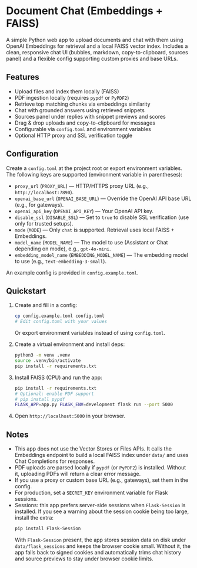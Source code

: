# Document Chat (Embeddings + FAISS)

A simple Python web app to upload documents and chat with them using OpenAI Embeddings for retrieval and a local FAISS vector index. Includes a clean, responsive chat UI (bubbles, markdown, copy-to-clipboard, sources panel) and a flexible config supporting custom proxies and base URLs.

## Features

- Upload files and index them locally (FAISS)
- PDF ingestion locally (requires `pypdf` or `PyPDF2`)
- Retrieve top matching chunks via embeddings similarity
- Chat with grounded answers using retrieved snippets
- Sources panel under replies with snippet previews and scores
- Drag & drop uploads and copy-to-clipboard for messages
- Configurable via `config.toml` and environment variables
- Optional HTTP proxy and SSL verification toggle

## Configuration

Create a `config.toml` at the project root or export environment variables. The following keys are supported (environment variable in parentheses):

- `proxy_url` (`PROXY_URL`) — HTTP/HTTPS proxy URL (e.g., `http://localhost:7890`).
- `openai_base_url` (`OPENAI_BASE_URL`) — Override the OpenAI API base URL (e.g., for gateways).
- `openai_api_key` (`OPENAI_API_KEY`) — Your OpenAI API key.
- `disable_ssl` (`DISABLE_SSL`) — Set to `true` to disable SSL verification (use only for trusted setups).
- `mode` (`MODE`) — Only `chat` is supported. Retrieval uses local FAISS + Embeddings.
- `model_name` (`MODEL_NAME`) — The model to use (Assistant or Chat depending on mode), e.g., `gpt-4o-mini`.
- `embedding_model_name` (`EMBEDDING_MODEL_NAME`) — The embedding model to use (e.g., `text-embedding-3-small`).

An example config is provided in `config.example.toml`.

## Quickstart

1. Create and fill in a config:

   ```sh
   cp config.example.toml config.toml
   # Edit config.toml with your values
   ```

   Or export environment variables instead of using `config.toml`.

2. Create a virtual environment and install deps:

   ```sh
   python3 -m venv .venv
   source .venv/bin/activate
   pip install -r requirements.txt
   ```

3. Install FAISS (CPU) and run the app:

   ```sh
   pip install -r requirements.txt
   # Optional: enable PDF support
   # pip install pypdf
   FLASK_APP=app.py FLASK_ENV=development flask run --port 5000
   ```

4. Open `http://localhost:5000` in your browser.

## Notes

- This app does not use the Vector Stores or Files APIs. It calls the Embeddings endpoint to build a local FAISS index under `data/` and uses Chat Completions for responses.
- PDF uploads are parsed locally if `pypdf` (or `PyPDF2`) is installed. Without it, uploading PDFs will return a clear error message.
- If you use a proxy or custom base URL (e.g., gateways), set them in the config.
- For production, set a `SECRET_KEY` environment variable for Flask sessions.
- Sessions: this app prefers server-side sessions when `Flask-Session` is installed. If you see a warning about the session cookie being too large, install the extra:
  ```sh
  pip install Flask-Session
  ```
  With `Flask-Session` present, the app stores session data on disk under `data/flask_sessions` and keeps the browser cookie small. Without it, the app falls back to signed cookies and automatically trims chat history and source previews to stay under browser cookie limits.
